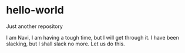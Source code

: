 # hello-world
Just another repository

I am Navi, I am having a tough time, but I will get through it. I have been slacking, but I shall slack no more. Let us do this. 
